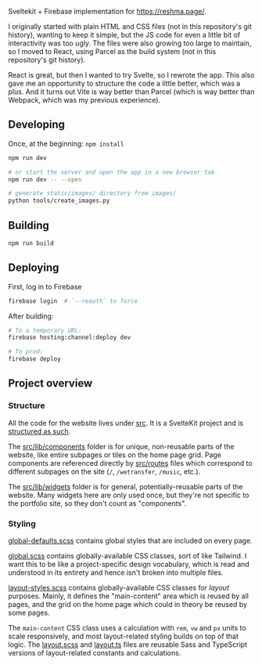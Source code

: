 Sveltekit + Firebase implementation for https://reshma.page/.

I originally started with plain HTML and CSS files (not in this repository's
git history), wanting to keep it simple, but the JS code for even a little bit
of interactivity was too ugly. The files were also growing too large to
maintain, so I moved to React, using Parcel as the build system (not in this
repository's git history).

React is great, but then I wanted to try Svelte, so I rewrote the app. This
also gave me an opportunity to structure the code a little better, which was
a plus. And it turns out Vite is way better than Parcel (which is way better
than Webpack, which was my previous experience).

## Developing

Once, at the beginning: `npm install`

```bash
npm run dev

# or start the server and open the app in a new browser tab
npm run dev -- --open

# generate static/images/ directory from images/
python tools/create_images.py
```

## Building

```bash
npm run build
```

## Deploying

First, log in to Firebase

```bash
firebase login  # `--reauth` to force 
```

After building:

```bash
# To a temporary URL:
firebase hosting:channel:deploy dev

# To prod:
firebase deploy
```

## Project overview

### Structure

All the code for the website lives under [src](src). It is a SvelteKit project
and is [structured as such](https://svelte.dev/docs/kit/project-structure).

The [src/lib/components](src/lib/components) folder is for unique,
non-reusable parts of the website, like entire subpages or tiles on
the home page grid. Page components are referenced directly by [src/routes](src/routes)
files which correspond to different subpages on the site (`/`, `/wetransfer`,
`/music`, etc.).

The [src/lib/widgets](src/lib/widgets) folder is for general,
potentially-reusable parts of the website. Many widgets here are only used once,
but they're not specific to the portfolio site, so they don't count as
"components".

### Styling

[global-defaults.scss](src/lib/global-defaults.scss) contains global styles
that are included on every page.

[global.scss](src/lib/global.scss) contains globally-available CSS classes,
sort of like Tailwind. I want this to be like a project-specific design
vocabulary, which is read and understood in its entirety and hence isn't
broken into multiple files.

[layout-styles.scss](src/lib/layout/layout-styles.scss) contains
globally-available CSS classes for _layout_ purposes. Mainly, it defines
the "main-content" area which is reused by all pages, and the grid on
the home page which could in theory be reused by some pages.

The `main-content` CSS class uses a calculation with `rem`, `vw` and `px` units
to scale responsively, and most layout-related styling builds on top of that
logic. The [layout.scss](src/lib/layout/layout.scss) and [layout.ts](src/lib/layout/layout.ts)
files are reusable Sass and TypeScript versions of layout-related constants
and calculations.
